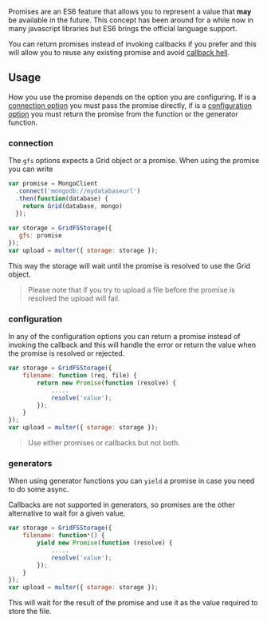 Promises are an ES6 feature that allows you to represent a value that **may**
be available in the future. This concept has been around for a while now in
many javascript libraries but ES6 brings the official language support.

You can return promises instead of invoking callbacks if you prefer and this 
will allow you to reuse any existing promise and avoid [callback hell][cb-hell].

## Usage

How you use the promise depends on the option you are configuring.
If is a [connection option][connection-option] you must pass the promise directly,
if is a [configuration option][configuration-option] you must return the promise
from the function or the generator function.

### connection

The `gfs` options expects a Grid object or a promise. When using the promise you can write

```javascript
var promise = MongoClient
  .connect('mongodb://mydatabaseurl')
  .then(function(database) {
    return Grid(database, mongo)
  });
  
var storage = GridFSStorage({
   gfs: promise
});
var upload = multer({ storage: storage });
```

This way the storage will wait until the promise is resolved to use
the Grid object.

> Please note that if you try to upload a file before the promise is resolved
the upload will fail.

### configuration

In any of the configuration options you can return a promise instead of invoking
the callback and this will handle the error or return the value when the
promise is resolved or rejected.

```javascript 
var storage = GridFSStorage({
    filename: function (req, file) {
        return new Promise(function (resolve) {
            .....
            resolve('value');
        });  
    }
});
var upload = multer({ storage: storage });
```

> Use either promises or callbacks but not both.

### generators

When using generator functions you can `yield` a promise in case 
you need to do some async. 

Callbacks are not supported in generators, so promises are the other alternative 
to wait for a given value.

```javascript 
var storage = GridFSStorage({
    filename: function*() {
        yield new Promise(function (resolve) {
            .....
            resolve('value');
        });    
    }
});
var upload = multer({ storage: storage });
```

This will wait for the result of the promise and use it as the value required
to store the file.

[cb-hell]: http://callbackhell.com/
[connection-option]: https://github.com/devconcept/multer-gridfs-storage/wiki/Guide#connection
[configuration-option]: https://github.com/devconcept/multer-gridfs-storage/wiki/Guide#configuration
